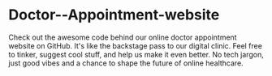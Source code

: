 # Doctor--Appointment-website
Check out the awesome code behind our online doctor appointment website on GitHub. It's like the backstage pass to our digital clinic. Feel free to tinker, suggest cool stuff, and help us make it even better. No tech jargon, just good vibes and a chance to shape the future of online healthcare.

